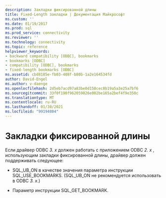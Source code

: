 ```yaml
---
description: Закладки фиксированной длины
title: Fixed-Length закладки | Документация Майкрософт
ms.custom: ''
ms.date: 01/19/2017
ms.prod: sql
ms.prod_service: connectivity
ms.reviewer: ''
ms.technology: connectivity
ms.topic: reference
helpviewer_keywords:
- backward compatibility [ODBC], bookmarks
- bookmarks [ODBC]
- compatibility [ODBC], bookmarks
- fixed-length bookmarks [ODBC]
ms.assetid: cbd8185e-fb03-408f-b80b-1a2e164534fd
author: David-Engel
ms.author: v-daenge
ms.openlocfilehash: 2d5eb7acd97a83be0d150cec8b19a5a3e25a7bf6
ms.sourcegitcommit: 33f0f190f962059826e002be165a2bef4f9e350c
ms.translationtype: MT
ms.contentlocale: ru-RU
ms.lasthandoff: 01/30/2021
ms.locfileid: "99194804"
---
```

# <a name="fixed-length-bookmarks"></a>Закладки фиксированной длины
Если драйвер ODBC *3. x* должен работать с приложением ODBC *2. x* , использующим закладки фиксированной длины, драйвер должен поддерживать следующее:  
  
-   SQL_UB_ON в качестве значения параметра инструкции SQL_USE_BOOKMARKS. (SQL_UB_ON не рекомендуется использовать в ODBC *3. x*.)  
  
-   Параметр инструкции SQL_GET_BOOKMARK.
